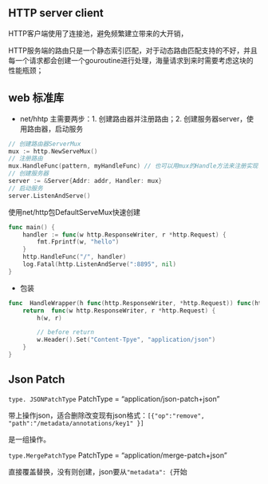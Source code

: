 ## HTTP server client

HTTP客户端使用了连接池，避免频繁建立带来的大开销，

HTTP服务端的路由只是一个静态索引匹配，对于动态路由匹配支持的不好，并且每一个请求都会创建一个gouroutine进行处理，海量请求到来时需要考虑这块的性能瓶颈；

## web 标准库

-   net/hhtp
主需要两步：1. 创建路由器并注册路由；2. 创建服务器server，使用路由器，启动服务
```go
// 创建路由器ServerMux
mux := http.NewServeMux()
// 注册路由
mux.HandleFunc(pattern, myHandleFunc) // 也可以用mux的Handle方法来注册实现了ServeHttp方法的handler
// 创建服务器
server := &Server{Addr: addr, Handler: mux}
// 启动服务
server.ListenAndServe()

```

使用net/http包DefaultServeMux快速创建

```go
func main() {
	handler := func(w http.ResponseWriter, r *http.Request) {
		fmt.Fprintf(w, "hello")
	}
	http.HandleFunc("/", handler)
	log.Fatal(http.ListenAndServe(":8895", nil)
}

```

- 包装
```go
func  HandleWrapper(h func(http.ResponseWriter, *http.Request)) func(http.ResponseWriter, *http.Request) {
	return  func(w http.ResponseWriter, r *http.Request) {
		h(w, r)

		// before return
		w.Header().Set("Content-Tpye", "application/json")
	}
}
```

## Json Patch

`type. JSONPatchType`  PatchType = “application/json-patch+json”

带上操作json，适合删除改变现有json格式：`[{"op":"remove", "path":"/metadata/annotations/key1" }]`

是一组操作。

`type.MergePatchType`  PatchType = “application/merge-patch+json”

直接覆盖替换，没有则创建，json要从`"metadata": {`开始